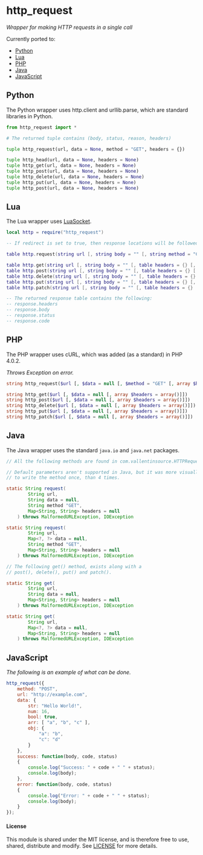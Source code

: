 # http_request

*Wrapper for making HTTP requests in a single call*

Currently ported to:

- [Python](https://github.com/MrVallentin/http_request/tree/master/python)
- [Lua](https://github.com/MrVallentin/http_request/tree/master/lua)
- [PHP](https://github.com/MrVallentin/http_request/tree/master/php)
- [Java](https://github.com/MrVallentin/http_request/tree/master/java)
- [JavaScript](https://github.com/MrVallentin/http_request/tree/master/javascript)


## Python

The Python wrapper uses http.client and urllib.parse, which are standard libraries in Python.

```python
from http_request import *

# The returned tuple contains (body, status, reason, headers)

tuple http_request(url, data = None, method = "GET", headers = {})

tuple http_head(url, data = None, headers = None)
tuple http_get(url, data = None, headers = None)
tuple http_post(url, data = None, headers = None)
tuple http_delete(url, data = None, headers = None)
tuple http_put(url, data = None, headers = None)
tuple http_post(url, data = None, headers = None)
```


## Lua

The Lua wrapper uses [LuaSocket](http://w3.impa.br/~diego/software/luasocket/http.html).

```lua
local http = require("http_request")

-- If redirect is set to true, then response locations will be followed.

table http.request(string url [, string body = "" [, string method = "GET" [, table headers = {} [, boolean redirect = true]]]])

table http.get(string url [, string body = "" [, table headers = {} [, boolean redirect = true]]])
table http.post(string url [, string body = "" [, table headers = {} [, boolean redirect = true]]])
table http.delete(string url [, string body = "" [, table headers = {} [, boolean redirect = true]]])
table http.put(string url [, string body = "" [, table headers = {} [, boolean redirect = true]]])
table http.patch(string url [, string body = "" [, table headers = {} [, boolean redirect = true]]])

-- The returned response table contains the following:
-- response.headers
-- response.body
-- response.status
-- response.code
```


## PHP

The PHP wrapper uses cURL, which was added (as a standard) in PHP 4.0.2.

*Throws Exception on error.*

```php
string http_request($url [, $data = null [, $method = "GET" [, array $headers = array()]]])

string http_get($url [, $data = null [, array $headers = array()]])
string http_post($url [, $data = null [, array $headers = array()]])
string http_delete($url [, $data = null [, array $headers = array()]])
string http_put($url [, $data = null [, array $headers = array()]])
string http_patch($url [, $data = null [, array $headers = array()]])
```


## Java

The Java wrapper uses the standard `java.io` and `java.net` packages.

```java
// All the following methods are found in com.vallentinsource.HTTPRequest

// Default parameters aren't supported in Java, but it was more visually pleasing
// to write the method once, than 4 times.

static String request(
		String url,
		String data = null,
		String method "GET",
		Map<String, String> headers = null
	) throws MalformedURLException, IOException

static String request(
		String url,
		Map<?, ?> data = null,
		String method "GET",
		Map<String, String> headers = null
	) throws MalformedURLException, IOException

// The following get() method, exists along with a
// post(), delete(), put() and patch().

static String get(
		String url,
		String data = null,
		Map<String, String> headers = null
	) throws MalformedURLException, IOException

static String get(
		String url,
		Map<?, ?> data = null,
		Map<String, String> headers = null
	) throws MalformedURLException, IOException

```


## JavaScript

*The following is an example of what can be done.*

```js
http_request({
	method: "POST",
	url: "http://example.com",
	data: {
		str: "Hello World!",
		num: 16,
		bool: true,
		arr: [ "a", "b", "c" ],
		obj: {
			"a": "b",
			"c": "d"
		}
	},
	success: function(body, code, status)
	{
		console.log("Success: " + code + " " + status);
		console.log(body);
	},
	error: function(body, code, status)
	{
		console.log("Error: " + code + " " + status);
		console.log(body);
	}
});
```


#### License

This module is shared under the MIT license, and is therefore free to use, shared, distribute and modify.
See [LICENSE](https://github.com/MrVallentin/http_request/blob/master/LICENSE) for more details.


[http_request]: https://github.com/MrVallentin/http_request
